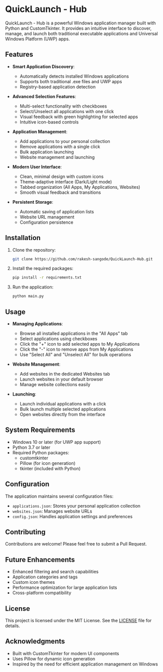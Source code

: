 # QuickLaunch - Hub

QuickLaunch - Hub is a powerful Windows application manager built with Python and CustomTkinter. It provides an intuitive interface to discover, manage, and launch both traditional executable applications and Universal Windows Platform (UWP) apps.

## Features

- **Smart Application Discovery**:

  - Automatically detects installed Windows applications
  - Supports both traditional .exe files and UWP apps
  - Registry-based application detection

- **Advanced Selection Features**:

  - Multi-select functionality with checkboxes
  - Select/Unselect all applications with one click
  - Visual feedback with green highlighting for selected apps
  - Intuitive icon-based controls

- **Application Management**:

  - Add applications to your personal collection
  - Remove applications with a single click
  - Bulk application launching
  - Website management and launching

- **Modern User Interface**:

  - Clean, minimal design with custom icons
  - Theme-adaptive interface (Dark/Light mode)
  - Tabbed organization (All Apps, My Applications, Websites)
  - Smooth visual feedback and transitions

- **Persistent Storage**:
  - Automatic saving of application lists
  - Website URL management
  - Configuration persistence

## Installation

1. Clone the repository:

   ```bash
   git clone https://github.com/rakesh-sangode/QuickLaunch-Hub.git
   ```

2. Install the required packages:

   ```bash
   pip install -r requirements.txt
   ```

3. Run the application:
   ```bash
   python main.py
   ```

## Usage

- **Managing Applications**:

  - Browse all installed applications in the "All Apps" tab
  - Select applications using checkboxes
  - Click the "+" icon to add selected apps to My Applications
  - Click the "-" icon to remove apps from My Applications
  - Use "Select All" and "Unselect All" for bulk operations

- **Website Management**:

  - Add websites in the dedicated Websites tab
  - Launch websites in your default browser
  - Manage website collections easily

- **Launching**:
  - Launch individual applications with a click
  - Bulk launch multiple selected applications
  - Open websites directly from the interface

## System Requirements

- Windows 10 or later (for UWP app support)
- Python 3.7 or later
- Required Python packages:
  - customtkinter
  - Pillow (for icon generation)
  - tkinter (included with Python)

## Configuration

The application maintains several configuration files:

- `applications.json`: Stores your personal application collection
- `websites.json`: Manages website URLs
- `config.json`: Handles application settings and preferences

## Contributing

Contributions are welcome! Please feel free to submit a Pull Request.

## Future Enhancements

- Enhanced filtering and search capabilities
- Application categories and tags
- Custom icon themes
- Performance optimization for large application lists
- Cross-platform compatibility

## License

This project is licensed under the MIT License. See the [LICENSE](LICENSE) file for details.

## Acknowledgments

- Built with CustomTkinter for modern UI components
- Uses Pillow for dynamic icon generation
- Inspired by the need for efficient application management on Windows

